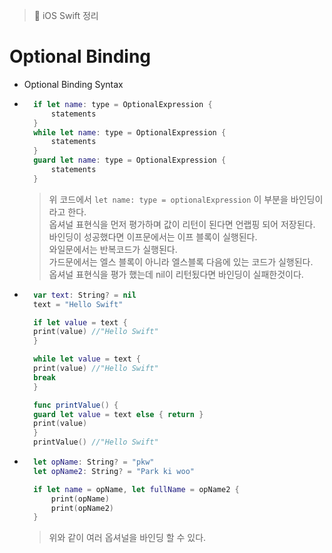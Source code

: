 > 📝 iOS Swift 정리

# Optional Binding
  
- Optional Binding Syntax

- ```swift
    if let name: type = OptionalExpression {
        statements
    }
    while let name: type = OptionalExpression {
        statements
    }
    guard let name: type = OptionalExpression {
        statements
    } 
    ```
    > 위 코드에서 `let name: type = optionalExpression` 이 부분을 바인딩이라고 한다.<br>
    >  옵셔널 표현식을 먼저 평가하며 값이 리턴이 된다면 언랩핑 되어 저장된다.<br>
    > 바인딩이 성공했다면 이프문에서는 이프 블록이 실행된다.<br>
    > 와일문에서는 반복코드가 실행된다.<br>
    > 가드문에서는 엘스 블록이 아니라 엘스블록 다음에 있는 코드가 실행된다.<br>
    > 옵셔널 표현식을 평가 했는데 nil이 리턴됬다면 바인딩이 실패한것이다.

- ```swift
    var text: String? = nil
    text = "Hello Swift"

    if let value = text {
    print(value) //"Hello Swift"
    }

    while let value = text {
    print(value) //"Hello Swift"
    break
    }

    func printValue() {
    guard let value = text else { return }
    print(value)
    }
    printValue() //"Hello Swift"
    ```

- ```swift
    let opName: String? = "pkw"
    let opName2: String? = "Park ki woo"

    if let name = opName, let fullName = opName2 {
        print(opName)
        print(opName2)
    }
    ```
    > 위와 같이 여러 옵셔널을 바인딩 할 수 있다. 
